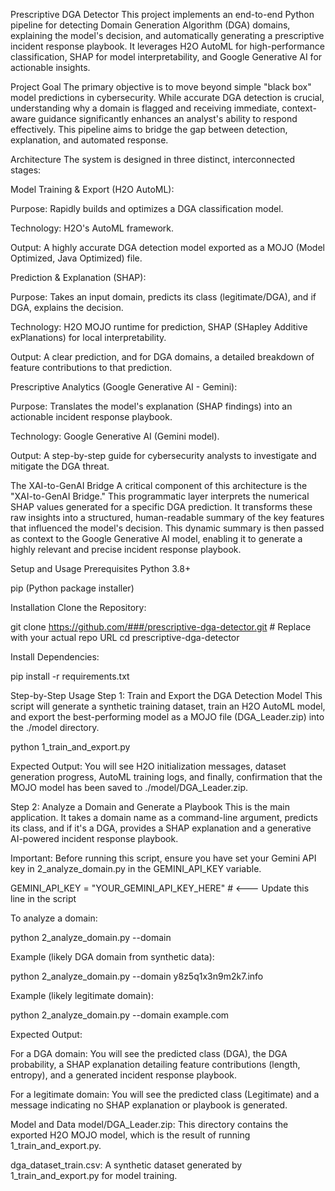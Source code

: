 Prescriptive DGA Detector
This project implements an end-to-end Python pipeline for detecting Domain Generation Algorithm (DGA) domains, explaining the model's decision, and automatically generating a prescriptive incident response playbook. It leverages H2O AutoML for high-performance classification, SHAP for model interpretability, and Google Generative AI for actionable insights.

Project Goal
The primary objective is to move beyond simple "black box" model predictions in cybersecurity. While accurate DGA detection is crucial, understanding why a domain is flagged and receiving immediate, context-aware guidance significantly enhances an analyst's ability to respond effectively. This pipeline aims to bridge the gap between detection, explanation, and automated response.

Architecture
The system is designed in three distinct, interconnected stages:

Model Training & Export (H2O AutoML):

Purpose: Rapidly builds and optimizes a DGA classification model.

Technology: H2O's AutoML framework.

Output: A highly accurate DGA detection model exported as a MOJO (Model Optimized, Java Optimized) file.

Prediction & Explanation (SHAP):

Purpose: Takes an input domain, predicts its class (legitimate/DGA), and if DGA, explains the decision.

Technology: H2O MOJO runtime for prediction, SHAP (SHapley Additive exPlanations) for local interpretability.

Output: A clear prediction, and for DGA domains, a detailed breakdown of feature contributions to that prediction.

Prescriptive Analytics (Google Generative AI - Gemini):

Purpose: Translates the model's explanation (SHAP findings) into an actionable incident response playbook.

Technology: Google Generative AI (Gemini model).

Output: A step-by-step guide for cybersecurity analysts to investigate and mitigate the DGA threat.

The XAI-to-GenAI Bridge
A critical component of this architecture is the "XAI-to-GenAI Bridge." This programmatic layer interprets the numerical SHAP values generated for a specific DGA prediction. It transforms these raw insights into a structured, human-readable summary of the key features that influenced the model's decision. This dynamic summary is then passed as context to the Google Generative AI model, enabling it to generate a highly relevant and precise incident response playbook.

Setup and Usage
Prerequisites
Python 3.8+

pip (Python package installer)

Installation
Clone the Repository:

git clone https://github.com/###/prescriptive-dga-detector.git # Replace with your actual repo URL
cd prescriptive-dga-detector

Install Dependencies:

pip install -r requirements.txt

Step-by-Step Usage
Step 1: Train and Export the DGA Detection Model
This script will generate a synthetic training dataset, train an H2O AutoML model, and export the best-performing model as a MOJO file (DGA_Leader.zip) into the ./model directory.

python 1_train_and_export.py

Expected Output: You will see H2O initialization messages, dataset generation progress, AutoML training logs, and finally, confirmation that the MOJO model has been saved to ./model/DGA_Leader.zip.

Step 2: Analyze a Domain and Generate a Playbook
This is the main application. It takes a domain name as a command-line argument, predicts its class, and if it's a DGA, provides a SHAP explanation and a generative AI-powered incident response playbook.

Important: Before running this script, ensure you have set your Gemini API key in 2_analyze_domain.py in the GEMINI_API_KEY variable.

GEMINI_API_KEY = "YOUR_GEMINI_API_KEY_HERE" # <--- Update this line in the script

To analyze a domain:

python 2_analyze_domain.py --domain <domain-name-here>

Example (likely DGA domain from synthetic data):

python 2_analyze_domain.py --domain y8z5q1x3n9m2k7.info

Example (likely legitimate domain):

python 2_analyze_domain.py --domain example.com

Expected Output:

For a DGA domain: You will see the predicted class (DGA), the DGA probability, a SHAP explanation detailing feature contributions (length, entropy), and a generated incident response playbook.

For a legitimate domain: You will see the predicted class (Legitimate) and a message indicating no SHAP explanation or playbook is generated.

Model and Data
model/DGA_Leader.zip: This directory contains the exported H2O MOJO model, which is the result of running 1_train_and_export.py.

dga_dataset_train.csv: A synthetic dataset generated by 1_train_and_export.py for model training.




